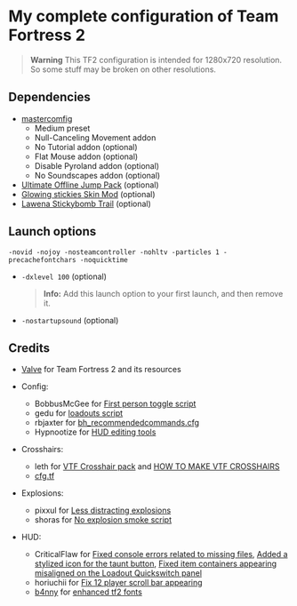 # My complete configuration of Team Fortress 2

> **Warning**
> This TF2 configuration is intended for 1280x720 resolution. So some stuff may be broken on other resolutions.

## Dependencies

* [mastercomfig](https://github.com/mastercomfig/mastercomfig)
  * Medium preset
  * Null-Canceling Movement addon
  * No Tutorial addon (optional)
  * Flat Mouse addon (optional)
  * Disable Pyroland addon (optional)
  * No Soundscapes addon (optional)
* [Ultimate Offline Jump Pack](https://jump.tf/forum/index.php/topic,3294.msg27678.html) (optional)
* [Glowing stickies Skin Mod](https://jump.tf/forum/index.php?topic=17.0) (optional)
* [Lawena Stickybomb Trail](https://gamebanana.com/mods/196115) (optional)

## Launch options

    -novid -nojoy -nosteamcontroller -nohltv -particles 1 -precachefontchars -noquicktime

* `-dxlevel 100` (optional)
  > **Info:**  Add this launch option to your first launch, and then remove it.
* `-nostartupsound` (optional)

## Credits

* [Valve](https://www.valvesoftware.com/en/) for Team Fortress 2 and its resources

* Config:
  * BobbusMcGee for [First person toggle script](https://gamebanana.com/scripts/8831)
  * gedu for [loadouts script](https://www.teamfortress.tv/post/882069/resupply-bind-for-different-loadouts)
  * rbjaxter for [bh_recommendedcommands.cfg](https://github.com/rbjaxter/budhud/blob/master/cfg/bh_recommendedcommands.cfg)
  * Hypnootize for [HUD editing tools](https://github.com/Hypnootize/hypnotize-hud/blob/master/resource/tools/hud%20cfg.cfg)
* Crosshairs:
  * leth for [VTF Crosshair pack](https://www.teamfortress.tv/35367/vtf-crosshair-pack) and [HOW TO MAKE VTF CROSSHAIRS](https://www.teamfortress.tv/37767/how-to-make-vtf-crosshairs)
  * [cfg.tf](https://cfg.tf/tools/crosshairs/)
* Explosions:
  * pixxul for [Less distracting explosions](https://gamebanana.com/mods/12444)
  * shoras for [No explosion smoke script](https://www.teamfortress.tv/25647/no-explosion-smoke-script)
* HUD:
  * CriticalFlaw for [Fixed console errors related to missing files](https://github.com/CriticalFlaw/TF2HUD.Fixes/commit/678c6ff7d63f0f7220845af7c6f29a86e082b3a2), [Added a stylized icon for the taunt button](https://github.com/CriticalFlaw/TF2HUD.Fixes/commit/f5fe8a8ab4af7279943237ea52646a71d8a87238), [Fixed item containers appearing misaligned on the Loadout Quickswitch panel](https://github.com/CriticalFlaw/TF2HUD.Fixes/commit/233ad0257a4ce899c77b0a0b82670b559e76a19f)
  * horiuchii for [Fix 12 player scroll bar appearing](https://github.com/CriticalFlaw/TF2HUD.Fixes/pull/65)
  * [b4nny](https://www.twitch.tv/b4nny) for [enhanced tf2 fonts](https://goo.gl/HVf1Tv)

